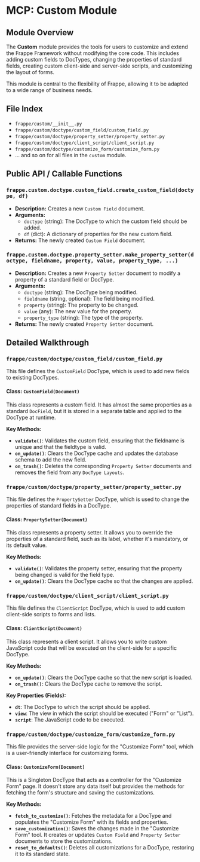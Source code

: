 # MCP: Custom Module

## Module Overview

The **Custom** module provides the tools for users to customize and extend the Frappe Framework without modifying the core code. This includes adding custom fields to DocTypes, changing the properties of standard fields, creating custom client-side and server-side scripts, and customizing the layout of forms.

This module is central to the flexibility of Frappe, allowing it to be adapted to a wide range of business needs.

## File Index

*   `frappe/custom/__init__.py`
*   `frappe/custom/doctype/custom_field/custom_field.py`
*   `frappe/custom/doctype/property_setter/property_setter.py`
*   `frappe/custom/doctype/client_script/client_script.py`
*   `frappe/custom/doctype/customize_form/customize_form.py`
*   ... and so on for all files in the `custom` module.

## Public API / Callable Functions

### `frappe.custom.doctype.custom_field.create_custom_field(doctype, df)`
- **Description:** Creates a new `Custom Field` document.
- **Arguments:**
    - `doctype` (string): The DocType to which the custom field should be added.
    - `df` (dict): A dictionary of properties for the new custom field.
- **Returns:** The newly created `Custom Field` document.

### `frappe.custom.doctype.property_setter.make_property_setter(doctype, fieldname, property, value, property_type, ...)`
- **Description:** Creates a new `Property Setter` document to modify a property of a standard field or DocType.
- **Arguments:**
    - `doctype` (string): The DocType being modified.
    - `fieldname` (string, optional): The field being modified.
    - `property` (string): The property to be changed.
    - `value` (any): The new value for the property.
    - `property_type` (string): The type of the property.
- **Returns:** The newly created `Property Setter` document.

## Detailed Walkthrough

### `frappe/custom/doctype/custom_field/custom_field.py`

This file defines the `CustomField` DocType, which is used to add new fields to existing DocTypes.

#### Class: `CustomField(Document)`

This class represents a custom field. It has almost the same properties as a standard `DocField`, but it is stored in a separate table and applied to the DocType at runtime.

**Key Methods:**

*   **`validate()`**: Validates the custom field, ensuring that the fieldname is unique and that the fieldtype is valid.
*   **`on_update()`**: Clears the DocType cache and updates the database schema to add the new field.
*   **`on_trash()`**: Deletes the corresponding `Property Setter` documents and removes the field from any `DocType Layouts`.

### `frappe/custom/doctype/property_setter/property_setter.py`

This file defines the `PropertySetter` DocType, which is used to change the properties of standard fields in a DocType.

#### Class: `PropertySetter(Document)`

This class represents a property setter. It allows you to override the properties of a standard field, such as its label, whether it's mandatory, or its default value.

**Key Methods:**

*   **`validate()`**: Validates the property setter, ensuring that the property being changed is valid for the field type.
*   **`on_update()`**: Clears the DocType cache so that the changes are applied.

### `frappe/custom/doctype/client_script/client_script.py`

This file defines the `ClientScript` DocType, which is used to add custom client-side scripts to forms and lists.

#### Class: `ClientScript(Document)`

This class represents a client script. It allows you to write custom JavaScript code that will be executed on the client-side for a specific DocType.

**Key Methods:**

*   **`on_update()`**: Clears the DocType cache so that the new script is loaded.
*   **`on_trash()`**: Clears the DocType cache to remove the script.

**Key Properties (Fields):**

*   **`dt`**: The DocType to which the script should be applied.
*   **`view`**: The view in which the script should be executed ("Form" or "List").
*   **`script`**: The JavaScript code to be executed.

### `frappe/custom/doctype/customize_form/customize_form.py`

This file provides the server-side logic for the "Customize Form" tool, which is a user-friendly interface for customizing forms.

#### Class: `CustomizeForm(Document)`

This is a Singleton DocType that acts as a controller for the "Customize Form" page. It doesn't store any data itself but provides the methods for fetching the form's structure and saving the customizations.

**Key Methods:**

*   **`fetch_to_customize()`**: Fetches the metadata for a DocType and populates the "Customize Form" with its fields and properties.
*   **`save_customization()`**: Saves the changes made in the "Customize Form" tool. It creates or updates `Custom Field` and `Property Setter` documents to store the customizations.
*   **`reset_to_defaults()`**: Deletes all customizations for a DocType, restoring it to its standard state.